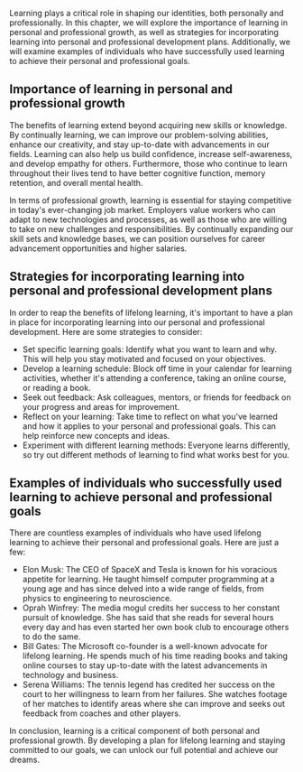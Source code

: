 
Learning plays a critical role in shaping our identities, both personally and professionally. In this chapter, we will explore the importance of learning in personal and professional growth, as well as strategies for incorporating learning into personal and professional development plans. Additionally, we will examine examples of individuals who have successfully used learning to achieve their personal and professional goals.

Importance of learning in personal and professional growth
----------------------------------------------------------

The benefits of learning extend beyond acquiring new skills or knowledge. By continually learning, we can improve our problem-solving abilities, enhance our creativity, and stay up-to-date with advancements in our fields. Learning can also help us build confidence, increase self-awareness, and develop empathy for others. Furthermore, those who continue to learn throughout their lives tend to have better cognitive function, memory retention, and overall mental health.

In terms of professional growth, learning is essential for staying competitive in today's ever-changing job market. Employers value workers who can adapt to new technologies and processes, as well as those who are willing to take on new challenges and responsibilities. By continually expanding our skill sets and knowledge bases, we can position ourselves for career advancement opportunities and higher salaries.

Strategies for incorporating learning into personal and professional development plans
--------------------------------------------------------------------------------------

In order to reap the benefits of lifelong learning, it's important to have a plan in place for incorporating learning into our personal and professional development. Here are some strategies to consider:

* Set specific learning goals: Identify what you want to learn and why. This will help you stay motivated and focused on your objectives.
* Develop a learning schedule: Block off time in your calendar for learning activities, whether it's attending a conference, taking an online course, or reading a book.
* Seek out feedback: Ask colleagues, mentors, or friends for feedback on your progress and areas for improvement.
* Reflect on your learning: Take time to reflect on what you've learned and how it applies to your personal and professional goals. This can help reinforce new concepts and ideas.
* Experiment with different learning methods: Everyone learns differently, so try out different methods of learning to find what works best for you.

Examples of individuals who successfully used learning to achieve personal and professional goals
-------------------------------------------------------------------------------------------------

There are countless examples of individuals who have used lifelong learning to achieve their personal and professional goals. Here are just a few:

* Elon Musk: The CEO of SpaceX and Tesla is known for his voracious appetite for learning. He taught himself computer programming at a young age and has since delved into a wide range of fields, from physics to engineering to neuroscience.
* Oprah Winfrey: The media mogul credits her success to her constant pursuit of knowledge. She has said that she reads for several hours every day and has even started her own book club to encourage others to do the same.
* Bill Gates: The Microsoft co-founder is a well-known advocate for lifelong learning. He spends much of his time reading books and taking online courses to stay up-to-date with the latest advancements in technology and business.
* Serena Williams: The tennis legend has credited her success on the court to her willingness to learn from her failures. She watches footage of her matches to identify areas where she can improve and seeks out feedback from coaches and other players.

In conclusion, learning is a critical component of both personal and professional growth. By developing a plan for lifelong learning and staying committed to our goals, we can unlock our full potential and achieve our dreams.

